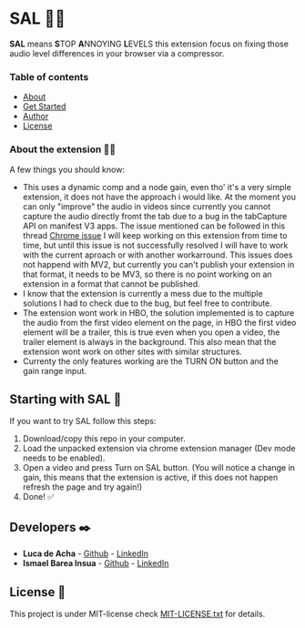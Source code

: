 # SAL 🐱‍👤

**SAL** means **S**TOP **A**NNOYING **L**EVELS this extension focus on fixing those audio level differences in your browser via a compressor.

### Table of contents
- [About](#about-the-extension)
- [Get Started](#starting-with-SAL)
- [Author](#developers)
- [License](#license)

### About the extension 🐱‍🐉

A few things you should know:

* This uses a dynamic comp and a node gain, even tho' it's a very simple extension, it does not have the approach i would like. At the moment you can only "improve" the audio in videos since currently you cannot capture the audio directly fromt the tab due to a bug in the tabCapture API on manifest V3 apps.
The issue mentioned can be followed in this thread [Chrome issue](https://bugs.chromium.org/p/chromium/issues/detail?id=1214847) I will keep working on this extension from time to time, but until this issue is not successfully resolved I will have to work with the current aproach or with another workarround.
This issues does not happend with MV2, but currently you can't publish your extension in that format, it needs to be MV3, so there is no point working on an extension in a format that cannot be published.
* I know that the extension is currently a mess due to the multiple solutions I had to check due to the bug, but feel free to contribute.
* The extension wont work in HBO, the solution implemented is to capture the audio from the first video element on the page, in HBO the first video element will be a trailer, this is true even when you open a video, the trailer element is always in the background. This also mean that the extension wont work on other sites with similar structures.
* Currenty the only features working are the TURN ON button and the gain range input.

## Starting with SAL 🚀
If you want to try SAL follow this steps:
<ol>  
<li>Download/copy this repo in your computer.</li>  
<li>Load the unpacked extension via chrome extension manager (Dev mode needs to be enabled).</li>  
<li>Open a video and press Turn on SAL button. (You will notice a change in gain, this means that the extension is active, if this does not happen refresh the page and try again!)</li>  
<li>Done! ✅</li>  
</ol>

## Developers ✒️

* **Luca de Acha** - [Github](https://github.com/T-NAVe) - [LinkedIn](https://www.linkedin.com/in/luca-de-acha/)
* **Ismael Barea Insua** - [Github](https://github.com/quantosh) - [LinkedIn](https://www.linkedin.com/in/ismaelbareainsua/)

## License 📄

This project is under MIT-license check [MIT-LICENSE.txt](MIT-LICENSE.txt) for details.
